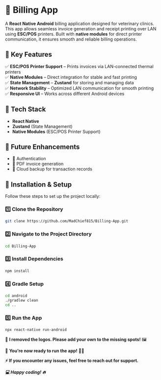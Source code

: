 # 🧾 Billing App  

A **React Native Android** billing application designed for veterinary clinics. This app allows seamless invoice generation and receipt printing over LAN using **ESC/POS** printers. Built with **native modules** for direct printer communication, it ensures smooth and reliable billing operations.  

## 🔹 Key Features  
✅ **ESC/POS Printer Support** – Prints invoices via LAN-connected thermal printers  
✅ **Native Modules** – Direct integration for stable and fast printing  
✅ **State Management** – **Zustand** for storing and managing data  
✅ **Network Stability** – Optimized LAN communication for smooth printing  
✅ **Responsive UI** – Works across different Android devices  

## 🔹 Tech Stack  
- **React Native**  
- **Zustand** (State Management)  
- **Native Modules** (ESC/POS Printer Support)  

## 📌 Future Enhancements  
- 🔹 Authentication 
- 🔹 PDF invoice generation  
- 🔹 Cloud backup for transaction records

## 🚀 Installation & Setup  

Follow these steps to set up the project locally:  

### 1️⃣ Clone the Repository  
```bash
git clone https://github.com/MadChief815/Billing-App.git
```

### 2️⃣ Navigate to the Project Directory
```bash
cd Billing-App
```

### 3️⃣ Install Dependencies
```bash
npm install
```

### 4️⃣ Gradle Setup
```bash
cd android
./gradlew clean
cd ..
```

### 5️⃣ Run the App
```bash
npx react-native run-android
```
🔧 **I removed the logos. Please add your own to the missing spots!** 🖼️ 

🎉 **You're now ready to run the app!** 🚀✨

**⚡ If you encounter any issues, feel free to reach out for support.**

***💻 Happy coding! 🔥***
